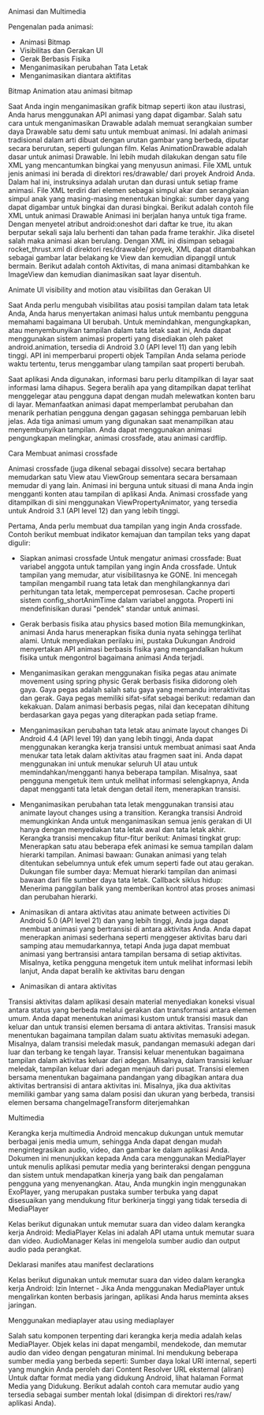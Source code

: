 Animasi dan Multimedia

Pengenalan pada animasi:

-	Animasi Bitmap
-	Visibilitas dan Gerakan UI
-	Gerak Berbasis Fisika
-	Menganimasikan perubahan Tata Letak
-	Menganimasikan diantara aktifitas

Bitmap Animation atau animasi bitmap

Saat Anda ingin menganimasikan grafik bitmap seperti ikon atau ilustrasi, Anda harus menggunakan API animasi yang dapat digambar. 
Salah satu cara untuk menganimasikan Drawable adalah memuat serangkaian sumber daya Drawable satu demi satu untuk membuat animasi. Ini adalah animasi tradisional dalam arti dibuat dengan urutan gambar yang berbeda, diputar secara berurutan, seperti gulungan film. Kelas AnimationDrawable adalah dasar untuk animasi Drawable. Ini lebih mudah dilakukan dengan satu file XML yang mencantumkan bingkai yang menyusun animasi. File XML untuk jenis animasi ini berada di direktori res/drawable/ dari proyek Android Anda. Dalam hal ini, instruksinya adalah urutan dan durasi untuk setiap frame animasi.
File XML terdiri dari elemen <animation-list> sebagai simpul akar dan serangkaian simpul <item> anak yang masing-masing menentukan bingkai: sumber daya yang dapat digambar untuk bingkai dan durasi bingkai. Berikut adalah contoh file XML untuk animasi Drawable
Animasi ini berjalan hanya untuk tiga frame. Dengan menyetel atribut android:oneshot dari daftar ke true, itu akan berputar sekali saja lalu berhenti dan tahan pada frame terakhir. Jika disetel salah maka animasi akan berulang. Dengan XML ini disimpan sebagai rocket_thrust.xml di direktori res/drawable/ proyek, XML dapat ditambahkan sebagai gambar latar belakang ke View dan kemudian dipanggil untuk bermain. Berikut adalah contoh Aktivitas, di mana animasi ditambahkan ke ImageView dan kemudian dianimasikan saat layar disentuh.


Animate UI visibility and motion atau visibilitas dan Gerakan UI

Saat Anda perlu mengubah visibilitas atau posisi tampilan dalam tata letak Anda, Anda harus menyertakan animasi halus untuk membantu pengguna memahami bagaimana UI berubah.
Untuk memindahkan, mengungkapkan, atau menyembunyikan tampilan dalam tata letak saat ini, Anda dapat menggunakan sistem animasi properti yang disediakan oleh paket android.animation, tersedia di Android 3.0 (API level 11) dan yang lebih tinggi. API ini memperbarui properti objek Tampilan Anda selama periode waktu tertentu, terus menggambar ulang tampilan saat properti berubah. 

Saat aplikasi Anda digunakan, informasi baru perlu ditampilkan di layar saat informasi lama dihapus. Segera beralih apa yang ditampilkan dapat terlihat menggelegar atau pengguna dapat dengan mudah melewatkan konten baru di layar. Memanfaatkan animasi dapat memperlambat perubahan dan menarik perhatian pengguna dengan gagasan sehingga pembaruan lebih jelas.
Ada tiga animasi umum yang digunakan saat menampilkan atau menyembunyikan tampilan. Anda dapat menggunakan animasi pengungkapan melingkar, animasi crossfade, atau animasi cardflip.

Cara Membuat animasi crossfade

Animasi crossfade (juga dikenal sebagai dissolve) secara bertahap memudarkan satu View atau ViewGroup sementara secara bersamaan memudar di yang lain. Animasi ini berguna untuk situasi di mana Anda ingin mengganti konten atau tampilan di aplikasi Anda. Animasi crossfade yang ditampilkan di sini menggunakan ViewPropertyAnimator, yang tersedia untuk Android 3.1 (API level 12) dan yang lebih tinggi.

Pertama, Anda perlu membuat dua tampilan yang ingin Anda crossfade. Contoh berikut membuat indikator kemajuan dan tampilan teks yang dapat digulir:

-	Siapkan animasi crossfade
Untuk mengatur animasi crossfade:
Buat variabel anggota untuk tampilan yang ingin Anda crossfade. 
Untuk tampilan yang memudar, atur visibilitasnya ke GONE. Ini mencegah tampilan mengambil ruang tata letak dan menghilangkannya dari perhitungan tata letak, mempercepat pemrosesan.
Cache properti sistem config_shortAnimTime dalam variabel anggota. Properti ini mendefinisikan durasi "pendek" standar untuk animasi. 

-	Gerak berbasis fisika atau physics based motion
Bila memungkinkan, animasi Anda harus menerapkan fisika dunia nyata sehingga terlihat alami.
Untuk menyediakan perilaku ini, pustaka Dukungan Android menyertakan API animasi berbasis fisika yang mengandalkan hukum fisika untuk mengontrol bagaimana animasi Anda terjadi.

-	Menganimasikan gerakan menggunakan fisika pegas atau animate movement using spring physic
Gerak berbasis fisika didorong oleh gaya. Gaya pegas adalah salah satu gaya yang memandu interaktivitas dan gerak. Gaya pegas memiliki sifat-sifat sebagai berikut: redaman dan kekakuan. Dalam animasi berbasis pegas, nilai dan kecepatan dihitung berdasarkan gaya pegas yang diterapkan pada setiap frame.

-	Menganimasikan perubahan tata letak atau animate layout changes
Di Android 4.4 (API level 19) dan yang lebih tinggi, Anda dapat menggunakan kerangka kerja transisi untuk membuat animasi saat Anda menukar tata letak dalam aktivitas atau fragmen saat ini. Anda dapat menggunakan ini untuk menukar seluruh UI atau untuk memindahkan/mengganti hanya beberapa tampilan.
Misalnya, saat pengguna mengetuk item untuk melihat informasi selengkapnya, Anda dapat mengganti tata letak dengan detail item, menerapkan transisi.

-	Menganimasikan perubahan tata letak menggunakan transisi atau animate layout changes using a transition.
Kerangka transisi Android memungkinkan Anda untuk menganimasikan semua jenis gerakan di UI hanya dengan menyediakan tata letak awal dan tata letak akhir. 
Kerangka transisi mencakup fitur-fitur berikut:
Animasi tingkat grup: Menerapkan satu atau beberapa efek animasi ke semua tampilan dalam hierarki tampilan.
Animasi bawaan: Gunakan animasi yang telah ditentukan sebelumnya untuk efek umum seperti fade out atau gerakan.
Dukungan file sumber daya: Memuat hierarki tampilan dan animasi bawaan dari file sumber daya tata letak.
Callback siklus hidup: Menerima panggilan balik yang memberikan kontrol atas proses animasi dan perubahan hierarki.

-	Animasikan di antara aktivitas atau animate between activities
Di Android 5.0 (API level 21) dan yang lebih tinggi, Anda juga dapat membuat animasi yang bertransisi di antara aktivitas Anda.
Anda dapat menerapkan animasi sederhana seperti menggeser aktivitas baru dari samping atau memudarkannya, tetapi Anda juga dapat membuat animasi yang bertransisi antara tampilan bersama di setiap aktivitas. Misalnya, ketika pengguna mengetuk item untuk melihat informasi lebih lanjut, Anda dapat beralih ke aktivitas baru dengan

-	Animasikan di antara aktivitas

Transisi aktivitas dalam aplikasi desain material menyediakan koneksi visual antara status yang berbeda melalui gerakan dan transformasi antara elemen umum. Anda dapat menentukan animasi kustom untuk transisi masuk dan keluar dan untuk transisi elemen bersama di antara aktivitas.
Transisi masuk menentukan bagaimana tampilan dalam suatu aktivitas memasuki adegan. Misalnya, dalam transisi meledak masuk, pandangan memasuki adegan dari luar dan terbang ke tengah layar.
Transisi keluar menentukan bagaimana tampilan dalam aktivitas keluar dari adegan. Misalnya, dalam transisi keluar meledak, tampilan keluar dari adegan menjauh dari pusat.
Transisi elemen bersama menentukan bagaimana pandangan yang dibagikan antara dua aktivitas bertransisi di antara aktivitas ini. Misalnya, jika dua aktivitas memiliki gambar yang sama dalam posisi dan ukuran yang berbeda, transisi elemen bersama changeImageTransform diterjemahkan





Multimedia

Kerangka kerja multimedia Android mencakup dukungan untuk memutar berbagai jenis media umum, sehingga Anda dapat dengan mudah mengintegrasikan audio, video, dan gambar ke dalam aplikasi Anda.
Dokumen ini menunjukkan kepada Anda cara menggunakan MediaPlayer untuk menulis aplikasi pemutar media yang berinteraksi dengan pengguna dan sistem untuk mendapatkan kinerja yang baik dan pengalaman pengguna yang menyenangkan. Atau, Anda mungkin ingin menggunakan ExoPlayer, yang merupakan pustaka sumber terbuka yang dapat disesuaikan yang mendukung fitur berkinerja tinggi yang tidak tersedia di MediaPlayer

Kelas berikut digunakan untuk memutar suara dan video dalam kerangka kerja Android:
MediaPlayer Kelas ini adalah API utama untuk memutar suara dan video.
AudioManager Kelas ini mengelola sumber audio dan output audio pada perangkat.

Deklarasi manifes atau manifest declarations

Kelas berikut digunakan untuk memutar suara dan video dalam kerangka kerja Android:
Izin Internet - Jika Anda menggunakan MediaPlayer untuk mengalirkan konten berbasis jaringan, aplikasi Anda harus meminta akses jaringan.

Menggunakan mediaplayer atau using mediaplayer

Salah satu komponen terpenting dari kerangka kerja media adalah kelas MediaPlayer. Objek kelas ini dapat mengambil, mendekode, dan memutar audio dan video dengan pengaturan minimal. Ini mendukung beberapa sumber media yang berbeda seperti:
Sumber daya lokal
URI internal, seperti yang mungkin Anda peroleh dari Content Resolver
URL eksternal (aliran)
Untuk daftar format media yang didukung Android, lihat halaman Format Media yang Didukung.
Berikut adalah contoh cara memutar audio yang tersedia sebagai sumber mentah lokal (disimpan di direktori res/raw/ aplikasi Anda).
